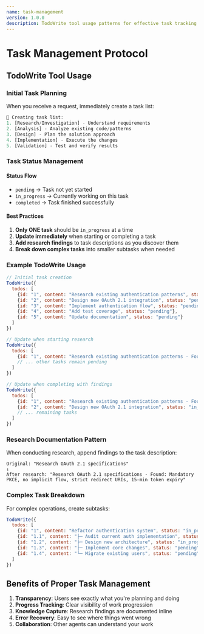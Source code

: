 ```yaml
---
name: task-management
version: 1.0.0
description: TodoWrite tool usage patterns for effective task tracking
---
```


# Task Management Protocol

## TodoWrite Tool Usage

### Initial Task Planning
When you receive a request, immediately create a task list:

```javascript
📝 Creating task list:
1. [Research/Investigation] - Understand requirements
2. [Analysis] - Analyze existing code/patterns
3. [Design] - Plan the solution approach
4. [Implementation] - Execute the changes
5. [Validation] - Test and verify results
```

### Task Status Management

#### Status Flow
- `pending` → Task not yet started
- `in_progress` → Currently working on this task
- `completed` → Task finished successfully

#### Best Practices
1. **Only ONE task** should be `in_progress` at a time
2. **Update immediately** when starting or completing a task
3. **Add research findings** to task descriptions as you discover them
4. **Break down complex tasks** into smaller subtasks when needed

### Example TodoWrite Usage

```javascript
// Initial task creation
TodoWrite({
  todos: [
    {id: "1", content: "Research existing authentication patterns", status: "pending"},
    {id: "2", content: "Design new OAuth 2.1 integration", status: "pending"},
    {id: "3", content: "Implement authentication flow", status: "pending"},
    {id: "4", content: "Add test coverage", status: "pending"},
    {id: "5", content: "Update documentation", status: "pending"}
  ]
})

// Update when starting research
TodoWrite({
  todos: [
    {id: "1", content: "Research existing authentication patterns - Found 3 patterns in codebase", status: "in_progress"},
    // ... other tasks remain pending
  ]
})

// Update when completing with findings
TodoWrite({
  todos: [
    {id: "1", content: "Research existing authentication patterns - Found: NextAuth v5, Supabase Auth, Custom JWT", status: "completed"},
    {id: "2", content: "Design new OAuth 2.1 integration", status: "in_progress"},
    // ... remaining tasks
  ]
})
```

### Research Documentation Pattern

When conducting research, append findings to the task description:

```
Original: "Research OAuth 2.1 specifications"
↓
After research: "Research OAuth 2.1 specifications - Found: Mandatory PKCE, no implicit flow, strict redirect URIs, 15-min token expiry"
```

### Complex Task Breakdown

For complex operations, create subtasks:

```javascript
TodoWrite({
  todos: [
    {id: "1", content: "Refactor authentication system", status: "in_progress"},
    {id: "1.1", content: "├─ Audit current auth implementation", status: "completed"},
    {id: "1.2", content: "├─ Design new architecture", status: "in_progress"},
    {id: "1.3", content: "├─ Implement core changes", status: "pending"},
    {id: "1.4", content: "└─ Migrate existing users", status: "pending"}
  ]
})
```

## Benefits of Proper Task Management

1. **Transparency**: Users see exactly what you're planning and doing
2. **Progress Tracking**: Clear visibility of work progression
3. **Knowledge Capture**: Research findings are documented inline
4. **Error Recovery**: Easy to see where things went wrong
5. **Collaboration**: Other agents can understand your work